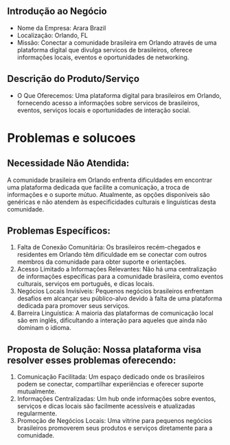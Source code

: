 ## Introdução ao Negócio

* Nome da Empresa: Arara Brazil
* Localização: Orlando, FL
* Missão: Conectar a comunidade brasileira em Orlando através de uma plataforma digital
que divulga servicos de brasileiros, oferece informações locais, eventos e oportunidades de networking.

## Descrição do Produto/Serviço

* O Que Oferecemos: Uma plataforma digital para brasileiros em Orlando, fornecendo
acesso a informações sobre servicos de brasileiros, eventos, serviços locais e oportunidades de interação social.

# Problemas e solucoes

## Necessidade Não Atendida:

A comunidade brasileira em Orlando enfrenta dificuldades em
encontrar uma plataforma dedicada que facilite a comunicação, a troca de informações e o
suporte mútuo. Atualmente, as opções disponíveis são genéricas e não atendem às
especificidades culturais e linguísticas desta comunidade.

## Problemas Específicos:

1. Falta de Conexão Comunitária: Os brasileiros recém-chegados e residentes em Orlando
   têm dificuldade em se conectar com outros membros da comunidade para obter suporte
   e orientações.
2. Acesso Limitado a Informações Relevantes: Não há uma centralização de informações
   específicas para a comunidade brasileira, como eventos culturais, serviços em português,
   e dicas locais.
3. Negócios Locais Invisíveis: Pequenos negócios brasileiros enfrentam desafios em alcançar
   seu público-alvo devido à falta de uma plataforma dedicada para promover seus
   serviços.
4. Barreira Linguística: A maioria das plataformas de comunicação local são em inglês, dificultando a interação para aqueles que ainda não dominam o idioma.

## Proposta de Solução: Nossa plataforma visa resolver esses problemas oferecendo:

1. Comunicação Facilitada: Um espaço dedicado onde os brasileiros podem se conectar,
   compartilhar experiências e oferecer suporte mutualmente.
2. Informações Centralizadas: Um hub onde informações sobre eventos, serviços e dicas
   locais são facilmente acessíveis e atualizadas regularmente.
3. Promoção de Negócios Locais: Uma vitrine para pequenos negócios brasileiros
   promoverem seus produtos e serviços diretamente para a comunidade.